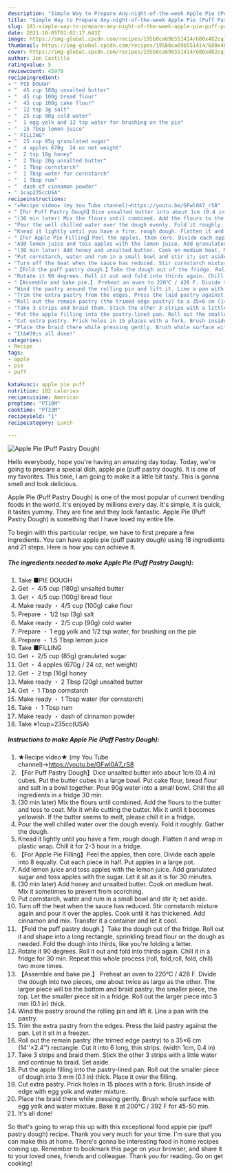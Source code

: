 ```yaml
---
description: "Simple Way to Prepare Any-night-of-the-week Apple Pie (Puff Pastry Dough)"
title: "Simple Way to Prepare Any-night-of-the-week Apple Pie (Puff Pastry Dough)"
slug: 181-simple-way-to-prepare-any-night-of-the-week-apple-pie-puff-pastry-dough
date: 2021-10-05T01:02:17.643Z
image: https://img-global.cpcdn.com/recipes/195b0ca69b551414/680x482cq70/apple-pie-puff-pastry-dough-recipe-main-photo.jpg
thumbnail: https://img-global.cpcdn.com/recipes/195b0ca69b551414/680x482cq70/apple-pie-puff-pastry-dough-recipe-main-photo.jpg
cover: https://img-global.cpcdn.com/recipes/195b0ca69b551414/680x482cq70/apple-pie-puff-pastry-dough-recipe-main-photo.jpg
author: Jon Castillo
ratingvalue: 5
reviewcount: 45970
recipeingredient:
- " PIE DOUGH"
- "  45 cup 180g unsalted butter"
- "  45 cup 100g bread flour"
- "  45 cup 100g cake flour"
- "  12 tsp 3g salt"
- "  25 cup 90g cold water"
- "  1 egg yolk and 12 tsp water for brushing on the pie"
- "  15 Tbsp lemon juice"
- " FILLING"
- "  25 cup 85g granulated sugar"
- "  4 apples 670g  24 oz net weight"
- "  2 tsp 16g honey"
- "  2 Tbsp 20g unsalted butter"
- "  1 Tbsp cornstarch"
- "  1 Tbsp water for cornstarch"
- "  1 Tbsp rum"
- "  dash of cinnamon powder"
- " 1cup235ccUSA"
recipeinstructions:
- "★Recipe video★ (my You Tube channel)→https://youtu.be/GFwl0A7_rS8"
- "【For Puff Pastry Dough】Dice unsalted butter into about 1cm (0.4 in) cubes. Put the butter cubes in a large bowl. Put cake flour, bread flour and salt in a bowl together. Pour 90g water into a small bowl. Chill the all ingredients in a fridge 30 min."
- "(30 min later) Mix the flours until combined. Add the flours to the butter and toss to coat. Mix it while cutting the butter. Mix it until it becomes yellowish. If the butter seems to melt, please chill it in a fridge."
- "Pour the well chilled water over the dough evenly. Fold it roughly. Gather the dough."
- "Knead it lightly until you have a firm, rough dough. Flatten it and wrap in plastic wrap. Chill it for 2-3 hour in a fridge."
- "【For Apple Pie Filling】Peel the apples, then core. Divide each apple into 8 equally. Cut each piece in half. Put apples in a large pot."
- "Add lemon juice and toss apples with the lemon juice. Add granulated sugar and toss apples with the sugar. Let it sit as it is for 30 minutes."
- "(30 min later) Add honey and unsalted butter. Cook on medium heat. Mix it sometimes to prevent from scorching."
- "Put cornstarch, water and rum in a small bowl and stir it; set aside."
- "Turn off the heat when the sauce has reduced. Stir cornstarch mixture again and pour it over the apples. Cook until it has thickened. Add cinnamon and mix. Transfer it a container and let it cool."
- "【Fold the puff pastry dough.】Take the dough out of the fridge. Roll out it and shape into a long rectangle, sprinkling bread flour on the dough as needed. Fold the dough into thirds, like you&#39;re folding a letter."
- "Rotate it 90 degrees. Roll it out and fold into thirds again. Chill it in a fridge for 30 min. Repeat this whole process (roll, fold,roll, fold, chill) two more times."
- "【Assemble and bake pie.】 Preheat an oven to 220℃ / 428 F. Divide the dough into two pieces, one about twice as large as the other. The larger piece will be the bottom and braid pastry; the smaller piece, the top. Let the smaller piece sit in a fridge. Roll out the larger piece into 3 mm (0.1 in) thick."
- "Wind the pastry around the rolling pin and lift it. Line a pan with the pastry."
- "Trim the extra pastry from the edges. Press the laid pastry against the pan. Let it sit in a freezer."
- "Roll out the remain pastry (the trimed edge pastry) to a 35×6 cm (14&#39;&#39;×2.4&#39;&#39;) rectangle. Cut it into 6 long, thin strips. (width 1cm, 0.4 in)"
- "Take 3 strips and braid them. Stick the other 3 strips with a little water and continue to braid. Set aside."
- "Put the apple filling into the pastry-lined pan. Roll out the smaller piece of dough into 3 mm (0.1 in) thick. Place it over the filling."
- "Cut extra pastry. Prick holes in 15 places with a fork. Brush inside of edge with egg yolk and water mixture."
- "Place the braid there while pressing gently. Brush whole surface with egg yolk and water mixture. Bake it at 200℃ / 392 F for 45-50 min."
- "It&#39;s all done!"
categories:
- Recipe
tags:
- apple
- pie
- puff

katakunci: apple pie puff 
nutrition: 182 calories
recipecuisine: American
preptime: "PT10M"
cooktime: "PT33M"
recipeyield: "1"
recipecategory: Lunch

---
```



![Apple Pie (Puff Pastry Dough)](https://img-global.cpcdn.com/recipes/195b0ca69b551414/680x482cq70/apple-pie-puff-pastry-dough-recipe-main-photo.jpg)

Hello everybody, hope you're having an amazing day today. Today, we're going to prepare a special dish, apple pie (puff pastry dough). It is one of my favorites. This time, I am going to make it a little bit tasty. This is gonna smell and look delicious.

Apple Pie (Puff Pastry Dough) is one of the most popular of current trending foods in the world. It's enjoyed by millions every day. It's simple, it is quick, it tastes yummy. They are fine and they look fantastic. Apple Pie (Puff Pastry Dough) is something that I have loved my entire life.




To begin with this particular recipe, we have to first prepare a few ingredients. You can have apple pie (puff pastry dough) using 18 ingredients and 21 steps. Here is how you can achieve it.

<!--inarticleads1-->

##### The ingredients needed to make Apple Pie (Puff Pastry Dough):

1. Take  ■PIE DOUGH
1. Get  ・ 4/5 cup (180g) unsalted butter
1. Get  ・ 4/5 cup (100g) bread flour
1. Make ready  ・ 4/5 cup (100g) cake flour
1. Prepare  ・ 1/2 tsp (3g) salt
1. Make ready  ・ 2/5 cup (90g) cold water
1. Prepare  ・ 1 egg yolk and 1/2 tsp water, for brushing on the pie
1. Prepare  ・ 1.5 Tbsp lemon juice
1. Take  ■FILLING
1. Get  ・ 2/5 cup (85g) granulated sugar
1. Get  ・ 4 apples (670g / 24 oz, net weight)
1. Get  ・ 2 tsp (16g) honey
1. Make ready  ・ 2 Tbsp (20g) unsalted butter
1. Get  ・ 1 Tbsp cornstarch
1. Make ready  ・ 1 Tbsp water (for cornstarch)
1. Take  ・ 1 Tbsp rum
1. Make ready  ・ dash of cinnamon powder
1. Take  ※1cup=235cc(USA)




<!--inarticleads2-->

##### Instructions to make Apple Pie (Puff Pastry Dough):

1. ★Recipe video★ (my You Tube channel)→https://youtu.be/GFwl0A7_rS8
1. 【For Puff Pastry Dough】Dice unsalted butter into about 1cm (0.4 in) cubes. Put the butter cubes in a large bowl. Put cake flour, bread flour and salt in a bowl together. Pour 90g water into a small bowl. Chill the all ingredients in a fridge 30 min.
1. (30 min later) Mix the flours until combined. Add the flours to the butter and toss to coat. Mix it while cutting the butter. Mix it until it becomes yellowish. If the butter seems to melt, please chill it in a fridge.
1. Pour the well chilled water over the dough evenly. Fold it roughly. Gather the dough.
1. Knead it lightly until you have a firm, rough dough. Flatten it and wrap in plastic wrap. Chill it for 2-3 hour in a fridge.
1. 【For Apple Pie Filling】Peel the apples, then core. Divide each apple into 8 equally. Cut each piece in half. Put apples in a large pot.
1. Add lemon juice and toss apples with the lemon juice. Add granulated sugar and toss apples with the sugar. Let it sit as it is for 30 minutes.
1. (30 min later) Add honey and unsalted butter. Cook on medium heat. Mix it sometimes to prevent from scorching.
1. Put cornstarch, water and rum in a small bowl and stir it; set aside.
1. Turn off the heat when the sauce has reduced. Stir cornstarch mixture again and pour it over the apples. Cook until it has thickened. Add cinnamon and mix. Transfer it a container and let it cool.
1. 【Fold the puff pastry dough.】Take the dough out of the fridge. Roll out it and shape into a long rectangle, sprinkling bread flour on the dough as needed. Fold the dough into thirds, like you&#39;re folding a letter.
1. Rotate it 90 degrees. Roll it out and fold into thirds again. Chill it in a fridge for 30 min. Repeat this whole process (roll, fold,roll, fold, chill) two more times.
1. 【Assemble and bake pie.】 Preheat an oven to 220℃ / 428 F. Divide the dough into two pieces, one about twice as large as the other. The larger piece will be the bottom and braid pastry; the smaller piece, the top. Let the smaller piece sit in a fridge. Roll out the larger piece into 3 mm (0.1 in) thick.
1. Wind the pastry around the rolling pin and lift it. Line a pan with the pastry.
1. Trim the extra pastry from the edges. Press the laid pastry against the pan. Let it sit in a freezer.
1. Roll out the remain pastry (the trimed edge pastry) to a 35×6 cm (14&#39;&#39;×2.4&#39;&#39;) rectangle. Cut it into 6 long, thin strips. (width 1cm, 0.4 in)
1. Take 3 strips and braid them. Stick the other 3 strips with a little water and continue to braid. Set aside.
1. Put the apple filling into the pastry-lined pan. Roll out the smaller piece of dough into 3 mm (0.1 in) thick. Place it over the filling.
1. Cut extra pastry. Prick holes in 15 places with a fork. Brush inside of edge with egg yolk and water mixture.
1. Place the braid there while pressing gently. Brush whole surface with egg yolk and water mixture. Bake it at 200℃ / 392 F for 45-50 min.
1. It&#39;s all done!




So that's going to wrap this up with this exceptional food apple pie (puff pastry dough) recipe. Thank you very much for your time. I'm sure that you can make this at home. There's gonna be interesting food in home recipes coming up. Remember to bookmark this page on your browser, and share it to your loved ones, friends and colleague. Thank you for reading. Go on get cooking!
